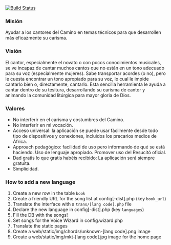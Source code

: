 [![Build Status](https://travis-ci.org/isra00/neo-transposer.svg?branch=master)](https://travis-ci.org/isra00/neo-transposer)

### Misión ###

Ayudar a los cantores del Camino en temas técnicos para que desarrollen más eficazmente su carisma.

### Visión ###

El cantor, especialmente el novato o con pocos conocimientos musicales, se ve incapaz de cantar muchos cantos que no están en un tono adecuado para su voz (especialmente mujeres). Sabe transportar acordes (o no), pero le cuesta encontrar un tono apropiado para su voz, lo cual le impide cantarlo bien o, directamente, cantarlo. Esta sencilla herramienta le ayuda a cantar dentro de su tesitura, desarrollando su carisma de cantor y animando la comunidad litúrgica para mayor gloria de Dios.

### Valores ###

 * No interferir en el carisma y costumbres del Camino.
 * No interferir en mi vocación.
 * Acceso universal: la aplicación se puede usar fácilmente desde todo tipo de dispositivos y conexiones, incluidos los precarios medios de África.
 * Approach pedagógico: facilidad de uso pero informando de qué se está haciendo. Uso de lenguaje apropiado. Promover uso del Resucitó oficial.
 * Dad gratis lo que gratis habéis recibido: La aplicación será siempre gratuita.
 * Simplicidad.

### How to add a new language ###

 1. Create a new row in the table `book`
 2. Create a friendly URL for the song list at config[-dist].php (key `book_url`)
 3. Translate the interface with a `trans/[lang code].php` file
 4. Declare the new language in config[-dist].php (key `languages`)
 5. Fill the DB with the songs!
 6. Set songs for the Voice Wizard in config.wizard.php
 7. Translate the static pages
 8. Create a web/static/img/chords/unknown-[lang code].png image
 9. Create a web/static/img/mkt-[lang code].jpg image for the home page